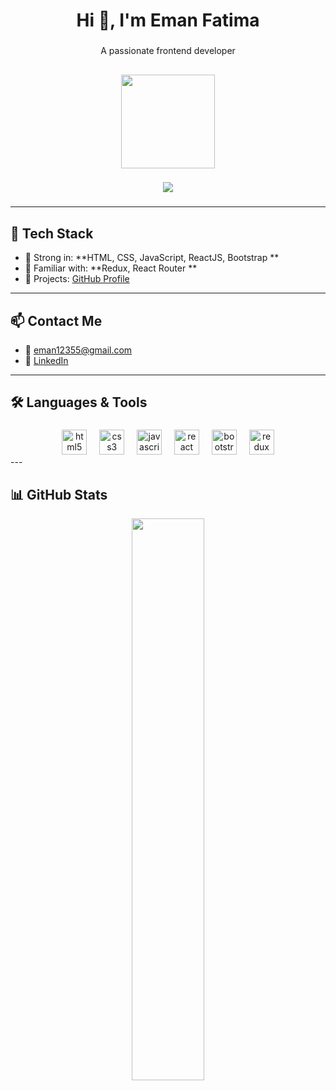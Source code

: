 
<h1 align="center">Hi 👋, I'm Eman Fatima</h1>

###

<p align="center">A passionate frontend developer</p>



###

<h2 align="left"></h2>

###

<p align="left"></p>

###

<div align="center">
  <img height="150" src="https://media.giphy.com/media/M9gbBd9nbDrOTu1Mqx/giphy.gif"  />
</div>

###



###

<div align="center">
  <img src="https://visitor-badge.laobi.icu/badge?page_id=maurodesouza.maurodesouza&"  />
</div>

###

###





<div align="left">
</div>

###

<div align="left">
</div>

###

<div align="left">
</div>

###
---

## 🌱 Tech Stack

- 🔹 Strong in: **HTML, CSS, JavaScript, ReactJS, Bootstrap **
- 🔹 Familiar with: **Redux, React Router **
- 🔹 Projects:  <a href='https://github.com/eman12355'>GitHub Profile</a>

---

## 📫 Contact Me

- 📧 [eman12355@gmail.com](emanf9269@gmail.com)  
- 🔗 [LinkedIn](https://www.linkedin.com/in/eman-fatima-saeed) <!-- Replace with your actual LinkedIn link -->

---

<h2 align="left">🛠️ Languages & Tools</h2>

###

<div align="center">
  <img src="https://cdn.jsdelivr.net/gh/devicons/devicon/icons/html5/html5-original.svg" height="40" alt="html5 logo"  />
  <img width="12" />
  <img src="https://cdn.jsdelivr.net/gh/devicons/devicon/icons/css3/css3-original.svg" height="40" alt="css3 logo"  />
  <img width="12" />
  <img src="https://cdn.jsdelivr.net/gh/devicons/devicon/icons/javascript/javascript-original.svg" height="40" alt="javascript logo"  />
  <img width="12" />
  <img src="https://cdn.jsdelivr.net/gh/devicons/devicon/icons/react/react-original.svg" height="40" alt="react logo"  />
  <img width="12" />
  <img src="https://cdn.jsdelivr.net/gh/devicons/devicon/icons/bootstrap/bootstrap-original.svg" height="40" alt="bootstrap logo"  />
  <img width="12" />
  <img src="https://cdn.jsdelivr.net/gh/devicons/devicon/icons/redux/redux-original.svg" height="40" alt="redux logo"  />
</div>
---

## 📊 GitHub Stats

<p align="center">
  <img src="https://github-readme-stats.vercel.app/api?username=eman12355&show_icons=true&theme=radical" width="48%" />
</p>
